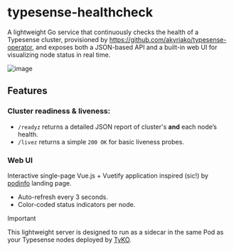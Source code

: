 # typesense-healthcheck

A lightweight Go service that continuously checks the health of a Typesense cluster, provisioned by https://github.com/akyriako/typesense-operator, and exposes both a JSON-based API 
and a built-in web UI for visualizing node status in real time.

![image](https://github.com/user-attachments/assets/8ec63dee-5df4-4e5a-a5a4-18122a36081d)

## Features

### Cluster readiness & liveness:

* `/readyz` returns a detailed JSON report of cluster's **and** each node’s health.
* `/livez` returns a simple `200 OK` for basic liveness probes.

### Web UI

Interactive single-page Vue.js + Vuetify application inspired (sic!) by [podinfo](https://github.com/stefanprodan/podinfo) landing page.

* Auto-refresh every 3 seconds.
* Color-coded status indicators per node.


> [!IMPORTANT]
> This lightweight server is designed to run as a sidecar in the same Pod as your Typesense nodes deployed by [TyKO](https://github.com/akyriako/typesense-operator).



